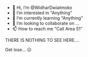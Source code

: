 - 👋 Hi, I’m @WidharDwiatmoko
- 👀 I’m interested in "Anything"
- 🌱 I’m currently learning "Anything"
- 💞️ I’m looking to collaborate on ...
- 📫 How to reach me "Call Area 51"

<!---
WidharDwiatmoko/WidharDwiatmoko is a ✨ special ✨ repository because its `README.md` (this file) appears on your GitHub profile.
You can click the Preview link to take a look at your changes.
--->
THERE IS NOTHING TO SEE HERE....

Get lose... :expressionless:
